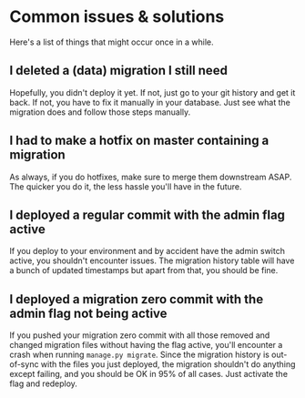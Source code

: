 # Common issues & solutions

Here's a list of things that might occur once in a while.

## I deleted a (data) migration I still need

Hopefully, you didn't deploy it yet. If not, just go to your git history and get it back. If not, you have to fix it
manually in your database. Just see what the migration does and follow those steps manually.

## I had to make a hotfix on master containing a migration

As always, if you do hotfixes, make sure to merge them downstream ASAP. The quicker you do it, the less hassle you'll
have in the future.

## I deployed a regular commit with the admin flag active

If you deploy to your environment and by accident have the admin switch active, you shouldn't encounter issues. The
migration history table will have a bunch of updated timestamps but apart from that, you should be fine.

## I deployed a migration zero commit with the admin flag not being active

If you pushed your migration zero commit with all those removed and changed migration files without having the flag
active, you'll encounter a crash when running `manage.py migrate`. Since the migration history is out-of-sync with the
files you just deployed, the migration shouldn't do anything except failing, and you should be OK in 95% of all cases.
Just activate the flag and redeploy.
